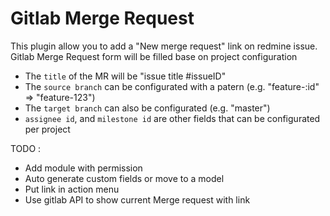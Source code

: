 Gitlab Merge Request
====================

This plugin allow you to add a "New merge request" link on redmine issue.
Gitlab Merge Request form will be filled base on project configuration


* The `title` of the MR will be "issue title #issueID"
* The `source branch` can be configurated with a patern (e.g. "feature-:id" => "feature-123")
* The `target branch` can also be configurated  (e.g. "master")
* `assignee id`, and `milestone id` are other fields that can be configurated per project


TODO :

* Add module with permission
* Auto generate custom fields or move to a model
* Put link in action menu
* Use gitlab API to show current Merge request with link
